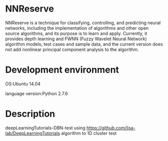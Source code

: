 # NNReserve
NNReserve is a technique for classifying, controlling, and predicting neural networks, including the implementation of algorithms and other open source algorithms, and its purpose is to learn and apply. Currently, it provides depth learning and FWNN (Fuzzy Wavelet Neural Network) algorithm models, test cases and sample data, and the current version does not add nonlinear principal component analysis to the algorithm.

# Development environment
OS:Ubuntu 14.04

language version:Python 2.7.6

# Description
deepLearningTutorials-DBN-test
using https://github.com/lisa-lab/DeepLearningTutorials algorithm to 1D cluster test
